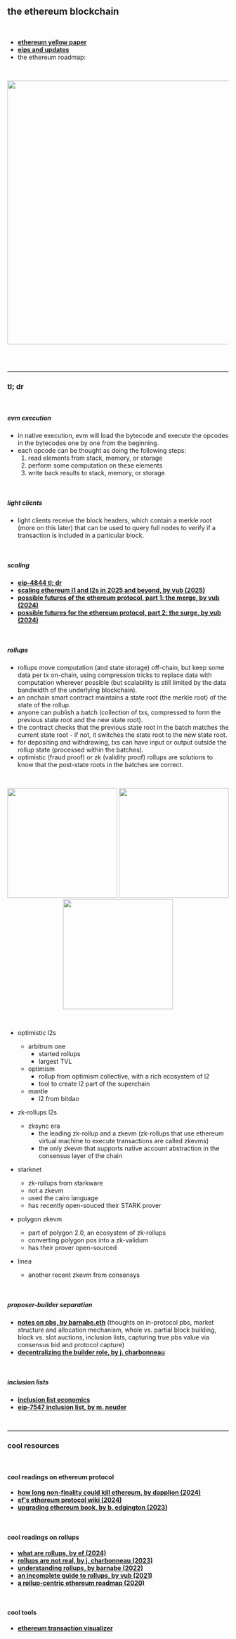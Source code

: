 ## the ethereum blockchain 

<br>


* **[ethereum yellow paper](https://ethereum.github.io/yellowpaper/paper.pdf)**
* **[eips and updates](eips_and_updates)**
* the ethereum roadmap:

<br>
<p align="center">
<img width="600"  src="https://user-images.githubusercontent.com/1130416/234419153-76ab9f89-00e8-48e7-93c4-c8d880ec2007.png">
</p>
<br>

<br>

---

### tl; dr

<br>

##### evm execution 

* in native execution, evm will load the bytecode and execute the opcodes in the bytecodes one by one from the beginning.
* each opcode can be thought as doing the following steps:
  1. read elements from stack, memory, or storage
  2. perform some computation on these elements
  3. write back results to stack, memory, or storage

<br>

##### light clients

* light clients receive the block headers, which contain a merkle root (more on this later) that can be used to query full nodes to verify if a transaction is included in a particular block.

<br>

##### scaling

* **[eip-4844 tl; dr](eips_and_updates/eip-4844.md)**
* **[scaling ethereum l1 and l2s in 2025 and beyond, by vub (2025)](https://vitalik.eth.limo/general/2025/01/23/l1l2future.html)**
* **[possible futures of the ethereum protocol, part 1: the merge, by vub (2024)](https://vitalik.eth.limo/general/2024/10/14/futures1.html)**
* **[possible futures for the ethereum protocol, part 2: the surge, by vub (2024)](https://vitalik.eth.limo/general/2024/10/17/futures2.html)**

<br>

##### rollups

* rollups move computation (and state storage) off-chain, but keep some data per tx on-chain, using compression tricks to replace data with computation wherever possible (but scalability is still limited by the data bandwidth of the underlying blockchain).
* an onchain smart contract maintains a state root (the merkle root) of the state of the rollup.
* anyone can publish a batch (collection of txs, compressed to form the previous state root and the new state root).
* the contract checks that the previous state root in the batch matches the current state root - if not, it switches the state root to the new state root.
* for depositing and withdrawing, txs can have input or output outside the rollup state (processed within the batches).
* optimistic (fraud proof) or zk (validity proof) rollups are solutions to know that the post-state roots in the batches are correct.

<br>

<p align="center">
<img width="250" src="https://user-images.githubusercontent.com/1130416/234379326-901ed83c-4bc5-4c97-bad8-3b9d96dfb1b7.png">
<img width="250" src="https://user-images.githubusercontent.com/1130416/234935489-f65f98a0-a6ac-4b86-b40d-e4aac97733b7.png">
<img width="250" src="https://user-images.githubusercontent.com/1130416/234379163-f55493b4-7ad5-4d0d-9021-0f722cbe34a6.png">
</p>

<br>

* optimistic l2s 
  * arbitrum one
    - started rollups
    - largest TVL
  * optimism
    - rollup from optimism collective, with a rich ecosystem of l2
    - tool to create l2 part of the superchain
  * mantle
    - l2 from bitdao

* zk-rollups l2s
  - zksync era
    - the leading zk-rollup and a zkevm (zk-rollups that use ethereum virtual machine to execute transactions are called zkevms)
    - the only zkevm that supports native account abstraction in the consensus layer of the chain
* starknet
  - zk-rollups from starkware
  - not a zkevm
  - used the cairo language
  - has recently open-souced their STARK prover
* polygon zkevm
  - part of polygon 2.0, an ecosystem of zk-rollups
  - converting polygon pos into a zk-validum
  - has their prover open-sourced
* linea
  - another recent zkevm from consensys

<br>

##### proposer-builder separation

* **[notes on pbs, by barnabe.eth](https://barnabe.substack.com/p/pbs)** (thoughts on in-protocol pbs, market structure and allocation mechanism, whole vs. partial block building, block vs. slot auctions, inclusion lists, capturing true pbs value via consensus bid and protocol capture)
* **[decentralizing the builder role, by j. charbonneau](https://joncharbonneau.substack.com/p/decentralizing-the-builder-role)**

<br>

##### inclusion lists

* **[inclusion list economics](https://efdn.notion.site/Inclusion-list-economics-b0d61d0e21a74963a54448e48d9adc8a)**
* **[eip-7547 inclusion list, by m. neuder](https://ethereum-magicians.org/t/eip-7547-inclusion-lists/17474)**

<br>


---

### cool resources

<br>

#### cool readings on ethereum protocol

* **[how long non-finality could kill ethereum, by dapplion (2024)](https://www.youtube.com/watch?v=z2jafwPFLaQ)**
* **[ef's ethereum protocol wiki (2024)](https://epf.wiki/#/)**
* **[upgrading ethereum book, by b. edgington (2023)](https://eth2book.info/)**

<br>

#### cool readings on rollups


* **[what are rollups, by ef (2024)](https://ethereum.org/en/developers/docs/scaling/zk-rollups/)**
* **[rollups are not real, by j. charbonneau (2023)](https://joncharbonneau.substack.com/p/rollups-arent-real)**
* **[understanding rollups, by barnabe (2022)](https://barnabe.substack.com/p/understanding-rollup-economics-from?s=r)**
* **[an incomplete guide to rollups, by vub (2021)](https://vitalik.ca/general/2021/01/05/rollup.html)**
* **[a rollup-centric ethereum roadmap (2020)](https://ethereum-magicians.org/t/a-rollup-centric-ethereum-roadmap/4698)**

<br>

#### cool tools

* **[ethereum transaction visualizer](https://github.com/naddison36/tx2uml)**

